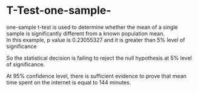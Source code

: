 # T-Test-one-sample-
one-sample t-test is used to determine whether the mean of a single sample is significantly different from a known population mean.  
In this example, p value is 0.23055327 and it is greater than 5% level of significance  

So the statistical decision is failing to reject the null hypothesis at 5% level of significance.  

At 95% confidence level, there is sufficient evidence to prove that mean time spent on the internet is equal to  144 minutes.  
